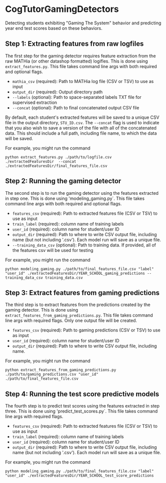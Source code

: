# CogTutorGamingDetectors
Detecting students exhibiting "Gaming The System" behavior and predicting year end test scores based on these behaviors.


## Step 1: Extracting features from raw logfiles
The first step for the gaming detector requires feature extraction from the raw MATHia (or other datashop formatted) logifles.
This is done using `extract_features.py`. This file takes command line args with both required and optional flags.

* `mathia_csv` (required): Path to MATHia log file (CSV or TSV) to use as input
* `output_dir` (required): Output directory path
* `--labels` (optional): Path to space-separated labels TXT file for supervised extraction 
* `--concat` (optional): Path to final concatenated output CSV file

By default, each student's extracted features will be saved to a unique CSV file in the output directory, `STU_ID.csv`.
The `--concat` flag is used to indicate that you also wish to save a version of the file with all of the concatenated data.
This should include a full path, including file name, to which the data will be saved.

For example, you might run the command
```
python extract_features.py ./path/to/logfile.csv ./extractedFeaturesDir  --concat ./extractedFeaturesDir/final_features_file.csv
```


## Step 2: Running the gaming detector

The second step is to run the gaming detector using the features extracted in step one. This
is done using 'modeling_gaming.py`. This file takes command line args with both required and optional
flags.

* `features_csv` (required): Path to extracted features file (CSV or TSV) to use as input
* `train_label` (required): column name of training labels
* `user_id` (required): column name for student/user ID
* `output_dir` (required): Path to where to write CSV output file, including name (but not including '.csv'). Each model run will save as a unique file.
* `--training_data_csv` (optional): Path to training data. If provided, all of the features csv will be used for testing

For example, you might run the command
``` 
python modeling_gaming.py ./path/to/final_features_file.csv "label" "user_id" ./extractedFeaturesDir/YEAR_SCHOOL_gaming_predictions --training_data_csv training_data.csv
```

## Step 3: Extract features from gaming predictions

The third step is to extract features from the predictions created by the gaming detector. This is done using `extract_features_from_gaming_predictions.py`. This file takes command line args with required flags. Only one output file will be created.

* `features_csv` (required): Path to gaming predictions (CSV or TSV) to use as input
* `user_id` (required): column name for student/user ID
* `output_dir` (required): Path to where to write CSV output file, including name.

For example, you might run the command
```
python extract_features_from_gaming_predictions.py ./path/to/gaming_predictions.csv "user_id" ./path/to/final_features_file.csv
```


## Step 4: Running the test score predictive models

The fourth step is to predict test scores using the features extracted in step three. This
is done using 'predict_test_scores.py`. This file takes command line args with required flags.

* `features_csv` (required): Path to extracted features file (CSV or TSV) to use as input
* `train_label` (required): column name of training labels
* `user_id` (required): column name for student/user ID
* `output_dir` (required): Path to where to write CSV output file, including name (but not including '.csv'). Each model run will save as a unique file.

For example, you might run the command
```
python modeling_gaming.py ./path/to/final_features_file.csv "label" "user_id" ./extractedFeaturesDir/YEAR_SCHOOL_test_score_predictions
```
